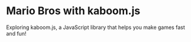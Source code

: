 # Mario Bros with kaboom.js
Exploring kaboom.js, a JavaScript library that helps you make games fast and fun!
